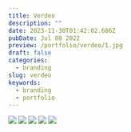 ```yaml
---
title: Verdeo
description: ""
date: 2023-11-30T01:42:02.686Z
pubDate: Jul 08 2022
preview: /portfolio/verdeo/1.jpg
draft: false
categories:
  - branding
slug: verdeo
keywords:
  - branding
  - portfolio
---
```


![](/portfolio/verdeo/2.jpg)
![](/portfolio/verdeo/3.jpg)
![](/portfolio/verdeo/4.jpg)
![](/portfolio/verdeo/5.jpg)
![](/portfolio/verdeo/6.jpg)
